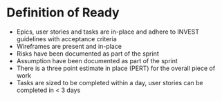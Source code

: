 # Definition of Ready

* Epics, user stories and tasks are in-place and adhere to INVEST guidelines with acceptance criteria
* Wireframes are present and in-place
* Risks have been documented as part of the sprint
* Assumption have been documented as part of the sprint
* There is a three point estimate in place (PERT) for the overall piece of work
* Tasks are sized to be completed within a day, user stories can be completed in < 3 days
